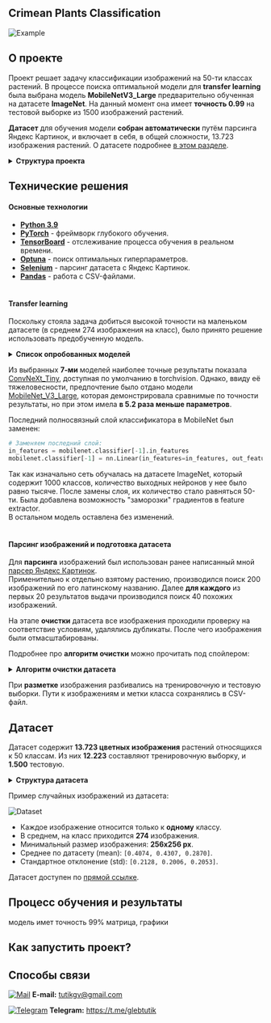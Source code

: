 ##  Crimean Plants Classification

![Example][example]<br>

## О проекте
Проект решает задачу классификации изображений на 50-ти классах растений.
В процессе поиска оптимальной модели для **transfer learning** была 
выбрана модель **MobileNetV3_Large** предварительно обученная 
на датасете **ImageNet**. На данный момент она имеет **точность 0.99** на
тестовой выборке из 1500 изображений растений.

**Датасет** для обучения модели **собран автоматически** путём парсинга 
Яндекс Картинок, и включает в себя, в общей сложности, 13.723 
изображения растений. О датасете подробнее [в этом разделе](#датасет).



<details>
    <summary><strong>Структура проекта</strong></summary>
    
Такую структуру имеет проект *после* выполнения скрипта `download_files.py`, 
который загружает чекпоинт и датасет:
```
.
├── checkpoints                                 
│   └── plants_model_checkpoint
│       └── plants_model.pth.tar                # Чекпоинт модели
│
├── data                                        
│   ├── dataset                                 
│   │   ├── test                                # Директория тестовых изображений
│   │   │   ├── Adenophora liliifolia
│   │   │   ├── Adiantum capillus-veneris
│   │   │               ...
│   │   ├── train                               # Директория тренировочных изображений
│   │   │   ├── Adenophora liliifolia
│   │   │   ├── Adiantum capillus-veneris
│   │   │               ...
│   │   ├── test_labels.csv                     # Тестовый CSV-файл
│   │   └── train_labels.csv                    # Тренировочный CSV-файл
│   └── crimean_plants.csv                      # CSV-файл содержащий названия растений и метку класса
│
├── dataset_preparation                         
│   ├── parsing
│   │   ├── data
│   │   │   └── crimean_plants.csv              # CSV-файл содержащий названия растений и метку класса
│   │   ├── geckodriver
│   │   │   └── geckodriver.exe                 # Драйвер для управления FireFox
│   │   ├── parsing.py                          # Скрипт парсинга растений
│   │   ├── parsing_utils.py                    # Утилиты, необходимые при парсинге
│   │   └── yandex_images_parser.py             # Парсер. (Мой проект с парсером - gitlab.com/gleb_tk/yandex_images_parser)
│   ├── cleaning                                 
│   │   ├── cleaning.py                         # Скрипт очистки датасета 
│   │   └── cleaning_utils.py                   # Утилиты, необходимые при очистке датасета
│   └── labeling
│       ├── labeling.py                         # Скрипт разметки данных
│       └── labeling_utils.py                   # Утилиты, необходимые при очистке данных
│
├── config.py                                   # Конфигурации
├── dataset.py                                  # Класс датасета
├── download_files.py                           # Скрипт, загружающий датасет и чекпоинт модели
├── hyperparameter_optimization.py              # Скрипт поиска оптимальных гиперпараметров 
├── model.py                                    # Класс модели
├── train.py                                    # Скрипт обучения модели
├── utils.py                                    # Утилиты 
├── requirements.txt                            # Зависимости проекта
└── README.md
```
</details>


## Технические решения

#### Основные технологии

- **[Python 3.9](https://www.python.org/downloads/release/python-390/)**<br> 
- **[PyTorch](https://pytorch.org)** - фреймворк глубокого обучения.<br>
- **[TensorBoard](https://pytorch.org/docs/stable/tensorboard.html)** - отслеживание процесса обучения в реальном времени.<br> 
- **[Optuna](https://optuna.org)** - поиск оптимальных гиперпараметров.<br>
- **[Selenium](https://www.selenium.dev)** - парсинг датасета с Яндекс Картинок.
- **[Pandas](https://pandas.pydata.org)** - работа с CSV-файлами.<br><br>


#### Transfer learning

Поскольку стояла задача добиться высокой точности на маленьком датасете
(в среднем 274 изображения на класс), было принято решение 
использовать предобученную модель.

<details>
    <summary><strong>Список опробованных моделей</strong></summary>

```python
models = ["alexnet", "convnext_tiny", "densenet121", "densenet201", "resnet18", "mobilenet_v3_small", "mobilenet_v3_large"]
```

</details>

Из выбранных **7-ми** моделей 
наиболее точные результаты показала 
[ConvNeXt_Tiny](https://pytorch.org/vision/stable/models/generated/torchvision.models.convnext_tiny.html),
доступная по умолчанию в torchvision. 
Однако, ввиду её тяжеловесности, предпочтение было отдано модели
[MobileNet_V3_Large](https://pytorch.org/vision/stable/models/generated/torchvision.models.mobilenet_v3_large.html),
которая демонстрировала сравнимые по точности результаты, но при этом имела 
**в 5.2 раза меньше параметров**.

Последний полносвязный слой классификатора в MobileNet был заменен: 
```python
# Заменяем последний слой:
in_features = mobilenet.classifier[-1].in_features
mobilenet.classifier[-1] = nn.Linear(in_features=in_features, out_features=config.OUT_FEATURES)
```
Так как изначально сеть обучалась на датасете ImageNet, который содержит
1000 классов, количество выходных нейронов у нее было равно тысяче.
После замены слоя, их количество стало равняться 50-ти. 
Была добавлена возможность "заморозки" градиентов в feature extractor.<br>
В остальном модель оставлена без изменений.<br><br>


#### Парсинг изображений и подготовка датасета

Для **парсинга** изображений был использован ранее написанный мной [парсер
Яндекс Картинок](https://gitlab.com/gleb_tk/yandex_images_parser).<br>
Применительно к отдельно взятому растению, производился поиск 200
изображений по его латинскому названию. Далее **для каждого** из первых 20 
результатов выдачи производился поиск 40 похожих изображений.  

На этапе **очистки** датасета все изображения проходили проверку
на соответствие условиям, удалялись дубликаты.
После чего изображения были отмасштабированы.

Подробнее про **алгоритм очистки** можно прочитать под спойлером:

<details>
    <summary><strong>Алгоритм очистки датасета</strong></summary>

Для изображений, относящихся к одному классу, применяем 
следующие шаги:

1. Проверяем, все ли изображения являются действительными, удаляем мусор.
2. Удаляем изображения, которые не удовлетворяют заданным условиям 
(размер >= 256 пикселей по меньшей стороне, цветовой режим RGB)
3. Удаляем дубликаты изображений. Для этого, с использованием библиотеки
[ImageHash](https://pypi.org/project/ImageHash/), получаем 
[average_hash](https://www.hackerfactor.com/blog/index.php?/archives/432-Looks-Like-It.html) 
избражений и удаляем изображения имеющие 
одинаковые или близкие хэши.
4. Масштабируем изображения до 256px по меньшей стороне.
5. Сохраняем изображения в отдельную директорию.
6. Готово! Переходим к следующему классу.

Финальную очистку производим вручную.

</details>

При **разметке** изображения разбивались на тренировочную и тестовую выборки.
Пути к изображениям и метки класса сохранялись в CSV-файл.

## Датасет

Датасет содержит **13.723 цветных изображения** растений относящихся к 50 классам.
Из них **12.223** составляют тренировочную выборку, и **1.500** тестовую.

<details>
    <summary><strong>Структура датасета</strong></summary>

```
dataset                                 
├── test                                        # Директория тестовых изображений
│   ├── Adenophora liliifolia                   # Директория 1-го класса
│   │   ├──adenophora_liliifolia_test_1.jpg     
│   │   ├──adenophora_liliifolia_test_2.jpg
│   │               ...
│   │               
│   ├── Adiantum capillus-veneris               # Директория 2-го класса
│               ...
│
├── train                                       # Директория тренировочных изображений
│   ├── Adenophora liliifolia                   # Директория 1-го класса
│   │   ├──adenophora_liliifolia_train_1.jpg
│   │   ├──adenophora_liliifolia_train_2.jpg
│   │               ...
│   │
│   ├── Adiantum capillus-veneris               # Директория 2-го класса
│               ...
│
├── test_labels.csv                             # Тестовый CSV-файл содержащий столбцы path и label (путь к изображению и метка класса)
└── train_labels.csv                            # Тренировочный CSV-файл содержащий столбцы path и label
```

</details>

Пример случайных изображений из датасета:

![Dataset](https://i.imgur.com/1ZqRspx.png)

- Каждое изображение относится только к **одному** классу. 
- В среднем, на класс приходится **274** изображения.
- Минимальный размер изображения: **256x256 px**.
- Среднее по датасету (mean):   `[0.4074, 0.4307, 0.2870]`.
- Стандартное отклонение (std): `[0.2128, 0.2006, 0.2053]`.

Датасет доступен по 
[прямой ссылке](https://gitlab.com/glebtutik/crimean_plants_classification_files/-/raw/main/data/dataset.zip).


## Процесс обучения и результаты
модель имет точность 99%
матрица, графики
## Как запустить проект?

## Способы связи

[![Mail](https://i.imgur.com/HILZFT2.png)](mailto:tutikgv@gmail.com)
**E-mail:**
[tutikgv@gmail.com](mailto:tutikgv@gmail.com) <br>

[![Telegram](https://i.imgur.com/IMICyTA.png)](https://t.me/glebtutik)
**Telegram:**
https://t.me/glebtutik <br>



[cover]: https://i.imgur.com/D7So6VS.png "Cover"
[example]: https://i.imgur.com/jmO3u0U.gif "Example"


